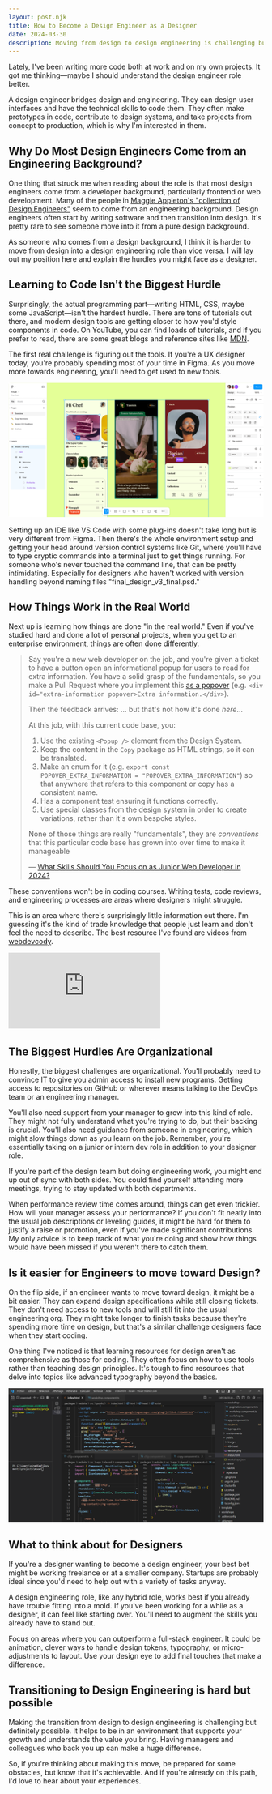 ```yaml
---
layout: post.njk
title: How to Become a Design Engineer as a Designer
date: 2024-03-30
description: Moving from design to design engineering is challenging but achievable. Here's the technical and organizational hurdles to look out for.
---
```


Lately, I've been writing more code both at work and on my own projects. It got me thinking—maybe I should understand the design engineer role better.

A design engineer bridges design and engineering. They can design user interfaces and have the technical skills to code them. They often make prototypes in code, contribute to design systems, and take projects from concept to production, which is why I'm interested in them.

## Why Do Most Design Engineers Come from an Engineering Background?

One thing that struck me when reading about the role is that most design engineers come from a developer background, particularly frontend or web development. Many of the people in [Maggie Appleton's "collection of Design Engineers"](https://maggieappleton.com/design-engineers) seem to come from an engineering background. Design engineers often start by writing software and then transition into design. It's pretty rare to see someone move into it from a pure design background.

As someone who comes from a design background, I think it is harder to move from design into a design engineering role than vice versa. I will lay out my position here and explain the hurdles you might face as a designer.

## Learning to Code Isn't the Biggest Hurdle

Surprisingly, the actual programming part—writing HTML, CSS, maybe some JavaScript—isn't the hardest hurdle. There are tons of tutorials out there, and modern design tools are getting closer to how you'd style components in code. On YouTube, you can find loads of tutorials, and if you prefer to read, there are some great blogs and reference sites like [MDN](https://developer.mozilla.org/en-US/).

The first real challenge is figuring out the tools. If you're a UX designer today, you're probably spending most of your time in Figma. As you move more towards engineering, you'll need to get used to new tools.

![The figma UI, a common program for web and UI design](/images/posts/figma%20ui.png)

Setting up an IDE like VS Code with some plug-ins doesn't take long but is very different from Figma. Then there's the whole environment setup and getting your head around version control systems like Git, where you'll have to type cryptic commands into a terminal just to get things running. For someone who's never touched the command line, that can be pretty intimidating. Especially for designers who haven't worked with version handling beyond naming files "final_design_v3_final.psd."

## How Things Work in the Real World

Next up is learning how things are done "in the real world." Even if you've studied hard and done a lot of personal projects, when you get to an enterprise environment, things are often done differently.

> Say you're a new web developer on the job, and you're given a ticket to have a button open an informational popup for users to read for extra information. You have a solid grasp of the fundamentals, so you make a Pull Request where you implement this [as a popover](https://frontendmasters.com/blog/popover-api-is-here/) (e.g. `<div id="extra-information popover>Extra information.</div>`).
>
> Then the feedback arrives: … but that's not how it's done _here_…
>
> At this job, with this current code base, you:
>
> 1. Use the existing `<Popup />` element from the Design System.
> 2. Keep the content in the `Copy` package as HTML strings, so it can be translated.
> 3. Make an enum for it (e.g. `export const POPOVER_EXTRA_INFORMATION = "POPOVER_EXTRA_INFORMATION"`) so that anywhere that refers to this component or copy has a consistent name.
> 4. Has a component test ensuring it functions correctly.
> 5. Use special classes from the design system in order to create variations, rather than it's own bespoke styles.
>
> None of those things are really "fundamentals", they are _conventions_ that this particular code base has grown into over time to make it manageable
>
> — [What Skills Should You Focus on as Junior Web Developer in 2024?](https://frontendmasters.com/blog/what-skills-should-you-focus-on-as-junior-web-developer-in-2024/)

These conventions won't be in coding courses. Writing tests, code reviews, and engineering processes are areas where designers might struggle.

This is an area where there's surprisingly little information out there. I'm guessing it's the kind of trade knowledge that people just learn and don't feel the need to describe. The best resource I've found are videos from [webdevcody](https://www.youtube.com/@WebDevCody).

<div class="responsive-video">
    <iframe src="https://www.youtube.com/embed/Dl-BdxNRUqs?si=vRQSQImf1iNL5rs8" title="YouTube video player" frameborder="0" allow="accelerometer; autoplay; clipboard-write; encrypted-media; gyroscope; picture-in-picture; web-share" referrerpolicy="strict-origin-when-cross-origin" allowfullscreen></iframe>
</div>

## The Biggest Hurdles Are Organizational

Honestly, the biggest challenges are organizational. You'll probably need to convince IT to give you admin access to install new programs. Getting access to repositories on GitHub or wherever means talking to the DevOps team or an engineering manager.

You'll also need support from your manager to grow into this kind of role. They might not fully understand what you're trying to do, but their backing is crucial. You'll also need guidance from someone in engineering, which might slow things down as you learn on the job. Remember, you're essentially taking on a junior or intern dev role in addition to your designer role.

If you're part of the design team but doing engineering work, you might end up out of sync with both sides. You could find yourself attending more meetings, trying to stay updated with both departments.

When performance review time comes around, things can get even trickier. How will your manager assess your performance? If you don't fit neatly into the usual job descriptions or leveling guides, it might be hard for them to justify a raise or promotion, even if you've made significant contributions. My only advice is to keep track of what you're doing and show how things would have been missed if you weren't there to catch them.

## Is it easier for Engineers to move toward Design?

On the flip side, if an engineer wants to move toward design, it might be a bit easier. They can expand design specifications while still closing tickets. They don't need access to new tools and will still fit into the usual engineering org. They might take longer to finish tasks because they're spending more time on design, but that's a similar challenge designers face when they start coding.

One thing I've noticed is that learning resources for design aren't as comprehensive as those for coding. They often focus on how to use tools rather than teaching design principles. It's tough to find resources that delve into topics like advanced typography beyond the basics.

![The UI of Visual Studio code, a common program for editing and writing code](/images/posts/vscode-custom.png)

## What to think about for Designers

If you're a designer wanting to become a design engineer, your best bet might be working freelance or at a smaller company. Startups are probably ideal since you'd need to help out with a variety of tasks anyway.

A design engineering role, like any hybrid role, works best if you already have trouble fitting into a mold. If you've been working for a while as a designer, it can feel like starting over. You'll need to augment the skills you already have to stand out.

Focus on areas where you can outperform a full-stack engineer. It could be animation, clever ways to handle design tokens, typography, or micro-adjustments to layout. Use your design eye to add final touches that make a difference.

## Transitioning to Design Engineering is hard but possible

Making the transition from design to design engineering is challenging but definitely possible. It helps to be in an environment that supports your growth and understands the value you bring. Having managers and colleagues who back you up can make a huge difference.

So, if you're thinking about making this move, be prepared for some obstacles, but know that it's achievable. And if you're already on this path, I'd love to hear about your experiences.
